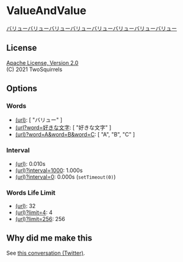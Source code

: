 # ValueAndValue

[バリューバリューバリューバリューバリューバリューバリューバリュー](https://twosquirrels.github.io/ValueAndValue/)  

## License

[Apache License, Version 2.0](/LICENSE)  
(C) 2021 TwoSquirrels  

## Options

### Words

- [(url)](https://twosquirrels.github.io/ValueAndValue/): [ "バリュー" ]  
- [(url?word=好きな文字](https://twosquirrels.github.io/ValueAndValue/?word=好きな文字): [ "好きな文字" ]  
- [(url)?word=A&word=B&word=C](https://twosquirrels.github.io/ValueAndValue/?word=A&word=B&word=C): [ "A", "B", "C" ]  

### Interval

- [(url)](https://twosquirrels.github.io/ValueAndValue/): 0.010s  
- [(url)?interval=1000](https://twosquirrels.github.io/ValueAndValue/?interval=1000): 1.000s  
- [(url)?interval=0](https://twosquirrels.github.io/ValueAndValue/?interval=0): 0.000s (`setTimeout(0)`)  

### Words Life Limit

- [(url)](https://twosquirrels.github.io/ValueAndValue/): 32  
- [(url)?limit=4](https://twosquirrels.github.io/ValueAndValue/?limit=4): 4  
- [(url)?limit=256](https://twosquirrels.github.io/ValueAndValue/?limit=256): 256  

## Why did me make this

See [this conversation (Twitter)](https://twitter.com/Nonato_Note/status/1420949372653563909).  

